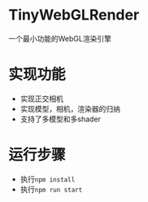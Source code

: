 # TinyWebGLRender

一个最小功能的WebGL渲染引擎

#  实现功能
*   实现正交相机
*   实现模型，相机，渲染器的归纳
*   支持了多模型和多shader

#   运行步骤
*   执行```npm install```
*   执行```npm run start```

